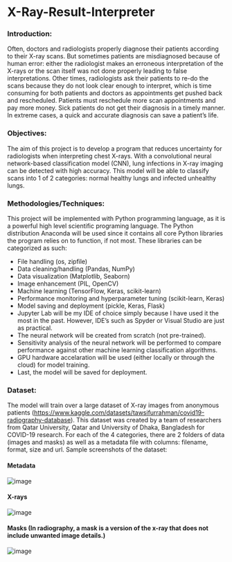 # X-Ray-Result-Interpreter

### Introduction:
Often, doctors and radiologists properly diagnose their patients according to their X-ray scans. But sometimes patients are misdiagnosed because of human error: either the radiologist makes an erroneous interpretation of the X-rays or the scan itself was not done properly leading to false interpretations. Other times, radiologists ask their patients to re-do the scans because they do not look clear enough to interpret, which is time consuming for both patients and doctors as appointments get pushed back and rescheduled. Patients must reschedule more scan appointments and pay more money. Sick patients do not get their diagnosis in a timely manner. In extreme cases, a quick and accurate diagnosis can save a patient’s life.


### Objectives:
The aim of this project is to develop a program that reduces uncertainty for radiologists when interpreting chest X-rays. With a convolutional neural network-based classification model (CNN), lung infections in X-ray imaging can be detected with high accuracy. This model will be able to classify scans into 1 of 2 categories: normal healthy lungs and infected unhealthy lungs.


### Methodologies/Techniques:
This project will be implemented with Python programming language, as it is a powerful high level scientific programing language. The Python distribution Anaconda will be used since it contains all core Python libraries the program relies on to function, if not most. 
These libraries can be categorized as such: 
-	File handling (os, zipfile)
-	Data cleaning/handling (Pandas, NumPy)
-	Data visualization (Matplotlib, Seaborn)
-	Image enhancement (PIL, OpenCV)
-	Machine learning (TensorFlow, Keras, scikit-learn)
-	Performance monitoring and hyperparameter tuning (scikit-learn, Keras)
-	Model saving and deployment (pickle, Keras, Flask)
- Jupyter Lab will be my IDE of choice simply because I have used it the most in the past. However, IDE’s such as Spyder or Visual Studio are just as practical.
- The neural network will be created from scratch (not pre-trained). 
- Sensitivity analysis of the neural network will be performed to compare performance against other machine learning classification algorithms.
- GPU hardware accelaration will be used (either locally or through the cloud) for model training.
- Last, the model will be saved for deployment. 


### Dataset:
The model will train over a large dataset of X-ray images from anonymous patients (https://www.kaggle.com/datasets/tawsifurrahman/covid19-radiography-database). This dataset was created by a team of researchers from Qatar University, Qatar and University of Dhaka, Bangladesh for COVID-19 research. For each of the 4 categories, there are 2 folders of data (images and masks) as well as a metadata file with columns: filename, format, size and url. Sample screenshots of the dataset:

#### Metadata
![image](https://user-images.githubusercontent.com/69071476/229360061-179b120d-6357-471a-a06c-c9aa871066e7.png)

#### X-rays
![image](https://user-images.githubusercontent.com/69071476/229360000-0bc5a393-e3c6-4a03-879c-177426abe2c5.png)

#### Masks (In radiography, a mask is a version of the x-ray that does not include unwanted image details.)
![image](https://user-images.githubusercontent.com/69071476/229359414-58c34485-da95-42eb-9931-65a26d00d22b.png)

